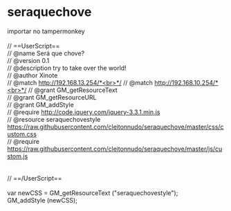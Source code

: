 # seraquechove

importar no tampermonkey <br>
<br>
// ==UserScript==<br>
// @name         Será que chove?<br>
// @version      0.1<br>
// @description  try to take over the world!<br>
// @author       Xinote<br>
// @match        http://192.168.13.254/*<br>*/
// @match        http://192.168.10.254/*<br>*/
// @grant        GM_getResourceText<br>
// @grant        GM_getResourceURL<br>
// @grant        GM_addStyle<br>
// @require      http://code.jquery.com/jquery-3.3.1.min.js<br>
// @resource     seraquechovestyle https://raw.githubusercontent.com/cleitonnudo/seraquechove/master/css/custom.css<br>
// @require      https://raw.githubusercontent.com/cleitonnudo/seraquechove/master/js/custom.js<br>
<br>
<br>
// ==/UserScript==<br>
<br>
var newCSS = GM_getResourceText ("seraquechovestyle");<br>
GM_addStyle (newCSS);<br>
<br>
